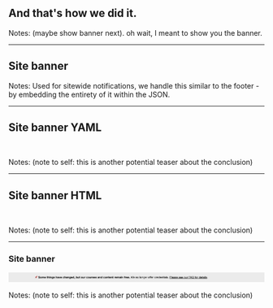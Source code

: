## And that's how we did it.

Notes: 
(maybe show banner next). oh wait, I meant to show you the banner.

---

<!-- .slide: data-background="black" class="" -->

## Site banner

Notes:
Used for sitewide notifications, we handle this similar to the footer - by embedding the entirety of it within the JSON.

------

<!-- .slide: data-auto-animate -->

<h2 data-id="code-title">Site banner YAML</h2>
<pre class="code-wrapper" data-id="code-animation">
  <code class="language-yml"
    data-line-numbers=""
    data-trim
    data-url="code-samples/banner.yaml"
    ></code>
</pre>

Notes:
(note to self: this is another potential teaser about the conclusion)

------

<!-- .slide: data-auto-animate -->

<h2 data-id="code-title">Site banner HTML</h2>
<pre class="code-wrapper" data-id="code-animation">
  <code class="language-html"
    data-line-numbers=""
    data-trim
    data-url="code-samples/banner.html"
    ></code>
</pre>

Notes:
(note to self: this is another potential teaser about the conclusion)

------

<!-- .slide: data-background="black" class="" -->

### Site banner

![Screenshot of site banner](img/banner-01.png)<!-- .element: class="r-fit-text" data-id="screencap" -->

Notes:
(note to self: this is another potential teaser about the conclusion)
